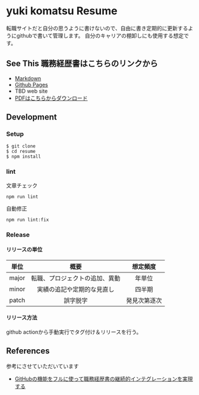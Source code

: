 # yuki komatsu Resume

転職サイトだと自分の思うように書けないので、自由に書き定期的に更新するようにgithubで書いて管理します。
自分のキャリアの棚卸しにも使用する想定です。

## See This 職務経歴書はこちらのリンクから
- [Markdown](docs/README.md)
- [Github Pages](https://yuki-koma2.github.io/resume/)
- TBD web site
- [PDFはこちらからダウンロード](https://github.com/yuki-koma2/resume/releases)

## Development


### Setup

```shell
$ git clone
$ cd resume
$ npm install
```

### lint

文章チェック

```shell
npm run lint
```

自動修正

```shell
npm run lint:fix
```

### Release 

#### リリースの単位

単位 | 概要 | 想定頻度
:--: | :--: | :--: 
major | 転職、プロジェクトの追加、異動 | 年単位
minor | 実績の追記や定期的な見直し | 四半期
patch | 誤字脱字 | 発見次第逐次

#### リリース方法

github actionから手動実行でタグ付け＆リリースを行う。


## References
参考にさせていただいています
- [GitHubの機能をフルに使って職務経歴書の継続的インテグレーションを実現する](https://zenn.dev/ryo_kawamata/articles/resume-on-github)
